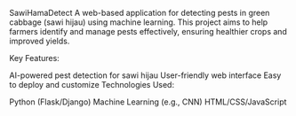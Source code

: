 SawiHamaDetect
A web-based application for detecting pests in green cabbage (sawi hijau) using machine learning. This project aims to help farmers identify and manage pests effectively, ensuring healthier crops and improved yields.

Key Features:

AI-powered pest detection for sawi hijau
User-friendly web interface
Easy to deploy and customize
Technologies Used:

Python (Flask/Django)
Machine Learning (e.g., CNN)
HTML/CSS/JavaScript
